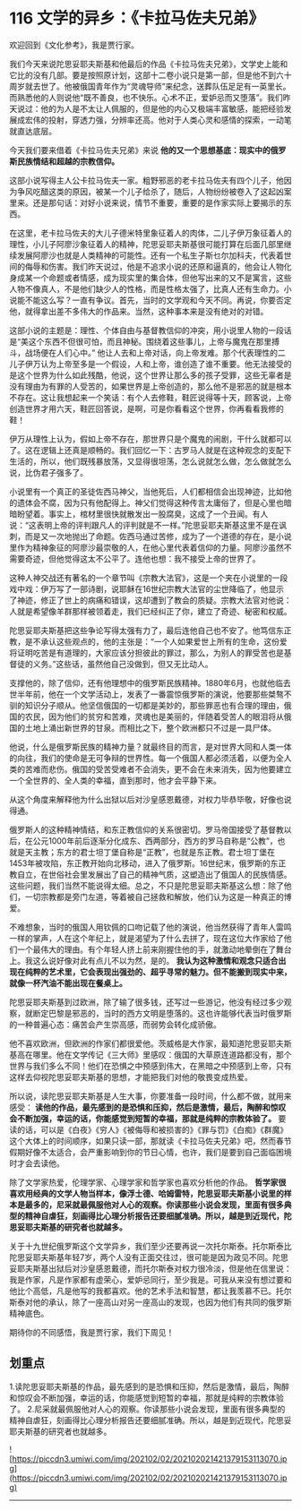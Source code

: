 # 116 文学的异乡：《卡拉马佐夫兄弟》

欢迎回到《文化参考》，我是贾行家。

我们今天来说陀思妥耶夫斯基和他最后的作品《卡拉马佐夫兄弟》，文学史上能和它比的没有几部。要是按照原计划，这部十二卷小说只是第一部，但是他不到六十周岁就去世了。他被俄国青年作为“灵魂导师”来纪念，送葬队伍足足有一英里长。而熟悉他的人则说他“既不善良，也不快乐。心术不正，爱妒忌而又堕落”。我们昨天说过：他的为人是不太让人佩服的，但是他的内心又极端丰富敏感，能把经验发展成宏伟的投射，穿透力强，分辨率还高。他对于人类心灵和感情的探索，一动笔就直达底层。

今天我们要来借着《卡拉马佐夫兄弟》来说 **他的又一个思想基底：现实中的俄罗斯民族情结和超越的宗教信仰。**

这部小说写得主人公卡拉马佐夫一家。粗野邪恶的老卡拉马佐夫有四个儿子，他因为争风吃醋这类的原因，被某一个儿子给杀了，随后，人物纷纷被卷入了这起凶案里来。还是那句话：对好小说来说，情节不重要，重要的是作家实际上要揭示的东西。

在这里，老卡拉马佐夫的大儿子德米特里象征着人的肉体，二儿子伊万象征着人的理性，小儿子阿廖沙象征着人的精神，陀思妥耶夫斯基很可能打算在后面几部里继续发展阿廖沙也就是人类精神的可能性。还有一个私生子斯乜尔加科夫，代表着世间的侮辱和伤害。我们昨天说过，他是不追求小说的还原和逼真的，他会让人物化身成某一个命题或者情感，成为现实里的集合体，但他写出来的又不是寓言，这些人物不像真人，不是他们缺少人的性格，而是性格太强了，比真人还有生命力。小说能不能这么写？一直有争议。首先，当时的文学观和今天不同。再说，你要否定他，就得拿出差不多伟大的作品来。当然，这种事本来是没有绝对的对错。

这部小说的主题是：理性、个体自由与基督教信仰的冲突，用小说里人物的一段话是“美这个东西不但很可怕，而且神秘。围绕着这些事儿，上帝与魔鬼在那里搏斗，战场便在人们心中。” 他让人去和上帝对话，向上帝发难。那个代表理性的二儿子伊万认为上帝至多是一个假设，人和上帝，谁创造了谁不重要。他无法接受的是这个世界为什么如此残酷，他说，这个世界让那么多的孩子受罪，这些无辜者是没有理由为有罪的人受苦的，如果世界是上帝创造的，那么他不是邪恶的就是根本不存在。这让我想起来一个笑话：有个人去修鞋，鞋匠说得等十天，顾客说，上帝创造世界才用六天，鞋匠回答说，是啊，可是你看看这个世界，你再看看我修的鞋！

伊万从理性上认为，假如上帝不存在，那世界只是个魔鬼的闹剧，干什么就都可以了。这在逻辑上还真是顺畅的。我们回忆一下：古罗马人就是在这种观念的支配下生活的，所以，他们既残暴放荡，又显得很坦荡，怎么说就怎么做，怎么做就怎么说，比伪君子强多了。

小说里有一个真正的圣徒佐西马神父，当他死后，人们都相信会出现神迹，比如他的遗体会不腐，因为只有他配得上。神父们觉得这种传言太庸俗了，但是心里也暗暗盼望着。事实上，棺材里很快就散发出一股腐臭，这成了一个丑闻。有人说：“这表明上帝的评判跟凡人的评判就是不一样。”陀思妥耶夫斯基这里不是在讽刺，而是又一次地抛出了命题。佐西马通过苦修，成为了一个道德的存在，是小说里作为精神象征的阿廖沙最崇敬的人，在他心里代表着信仰的力量。阿廖沙虽然不需要奇迹，但他觉得这太不公平了。连他也想：我不接受上帝的世界了。

这种人神交战还有著名的一个章节叫《宗教大法官》，这是一个夹在小说里的一段戏中戏：伊万写了一部诗剧，说耶稣在16世纪宗教大法官的尘世降临了，他显示了神迹，修正了世上的病痛和错误，这却遭到了教会的质疑。宗教大法官对他说：人就是希望像羊群那样被领着走，我们已经纠正了你，建立了奇迹、秘密和权威。

陀思妥耶夫斯基把这些争论写得太强有力了，最后连他自己也不安了。他笃信东正教，是不承认这些观点的，他的主张是：“一个人如果爱世上所有的生命，这份爱将证明吃苦是有道理的，大家应该分担彼此的罪过，那么，为别人的罪受苦也是基督徒的义务。”这些话，虽然他自己没做到，但又无比动人。

支撑他的，除了信仰，还有他理想中的俄罗斯民族精神。1880年6月，也就他临去世半年前，他在一个文学活动上，发表了一番震惊俄罗斯的演说，他要那些桀骜不驯的知识分子顺从。他坚信俄国的一切都是美妙的，那些罪恶也有合理的理由，俄国的农民，因为他们的贫穷和苦难，灵魂也是美丽的，伴随着受苦人的眼泪将从俄国的土地上涌出新世界的甘泉。而相比之下，整个欧洲都只不过是一具尸体。

他说，什么是俄罗斯民族的精神力量？就最终目的而言，是对世界大同和人类一体的向往，我们的使命是无可争辩的世界性。每一个俄国人都必须活着，以便为全人类的苦难而悲伤。俄国的受苦受难者不会消失，更不会在未来消失，因为他要建立一个全世界的、全人类的幸福，直到那时，他才会平静下来。

从这个角度来解释他为什么出狱以后对沙皇感恩戴德，对权力毕恭毕敬，好像也说得通。

俄罗斯人的这种精神情结，和东正教信仰的关系很密切。罗马帝国接受了基督教以后，在公元1000年前后逐渐分化成东、西两部分，西方的罗马自称是“公教”，也就是天主教；东方的君士坦丁堡自称是“正教”，也就是东正教。君士坦丁堡在1453年被攻陷，东正教开始向北移动，进入了俄罗斯。16世纪末，俄罗斯的东正教自立，在世俗社会里发展出了自己的精神气质，这塑造出了俄国人的民族情感。这些问题，我们当然不能说得太细。总之，不只是陀思妥耶夫斯基这么想：除了他们，一切宗教都是旁门左道，等着被自己拯救和解放，他们认为这是一种真正的博爱。

不难想象，当时的俄国人用钦佩的口吻记载了他的演说，他当然获得了青年人雷鸣一样的掌声，人在这个年纪上，就是渴望为了什么去拼了，现在这位大作家给了他们一个最伟大的理由。有个年轻人挤上前来刚握住他的手，就激动地晕倒在了舞台上。我这么说好像对此有点儿不以为然，是的。 **我认为这种激情和观念只适合出现在纯粹的艺术里，它会表现出强劲的、超乎寻常的魅力。但不能搬到现实中来，就像一杯汽油不能出现在餐桌上。**

陀思妥耶夫斯基到过欧洲，除了输了很多钱，还写过一些游记，他没有经过多少观察，就断定巴黎是邪恶的，当时的西方文明是堕落的。这也许能够代表当时俄罗斯的一种普遍心态：痛苦会产生崇高感，而弱势会转化成骄傲。

他不喜欢欧洲，但欧洲的作家们都很爱他。茨威格是大作家，最知道陀思妥耶夫斯基高在哪里。他在文学传记《三大师》里感叹：俄国的大草原连道路都没有，那个世界与我们多么不同！他们在恐惧之中预感到伟大，在黑暗之中预感到上帝，只有这样去仰视陀思妥耶夫斯基的思想，才能把我们对他的敬畏变成热爱。

所以说，读陀思妥耶夫斯基是人生大事，你要准备一段时间，什么都不做，就用来感受： **读他的作品，最先感到的是恐惧和压抑，然后是激情，最后，陶醉和惊叹会不断加强，幸运的话，你能感觉到短暂的幸福，那就是纯粹的宗教体验了。** 要读的话，可以是《白夜》《穷人》《被侮辱和被损害的》《罪与罚》《白痴》《群魔》这个大体上的时间顺序，如果只读一部，那就读《卡拉马佐夫兄弟》吧，然而春节假期好像不太适合，会严重影响到你的节日心情，也许，我们是要到自己面临困境时才会去读他。

除了文学家热爱，伦理学家、心理学家和哲学家也喜欢分析他的作品。 **哲学家很喜欢用经典的文学人物当样本，像浮士德、哈姆雷特，陀思妥耶夫斯基小说里的样本是最多的，尼采就最佩服他对人心的观察。你读那些小说会发现，里面有很多典型的精神自虐狂，刻画得比心理分析报告还要细腻准确。所以，越是到近现代，陀思妥耶夫斯基的研究者也就越多。**

关于十九世纪俄罗斯这个文学异乡，我们至少还要再说一次托尔斯泰。托尔斯泰比陀思妥耶夫斯基年轻7岁，两个人没有正面交往过，很可能是因为政见不同。陀思妥耶夫斯基出狱后对沙皇感恩戴德，而托尔斯泰对权力很冷淡，但是他在信里说：我是作家，凡是作家都有虚荣心，爱妒忌同行，至少我是。可我从来没有想过要和他比个高低，凡是他写的我都喜欢。他的艺术手法和智慧，都让我羡慕不已。托尔斯泰对他的承认，除了一座高山对另一座高山的发现，也因为他们有共同的俄罗斯精神底色。

期待你的不同感悟，我是贾行家，我们下周见！

## 划重点

1.读陀思妥耶夫斯基的作品，最先感到的是恐惧和压抑，然后是激情，最后，陶醉和惊叹会不断加强，幸运的话，你能感觉到短暂的幸福，那就是纯粹的宗教体验了。
2.尼采就最佩服他对人心的观察。你读那些小说会发现，里面有很多典型的精神自虐狂，刻画得比心理分析报告还要细腻准确。所以，越是到近现代，陀思妥耶夫斯基的研究者也就越多。

![https://piccdn3.umiwi.com/img/202102/02/202102021421379153113070.jpg](https://piccdn3.umiwi.com/img/202102/02/202102021421379153113070.jpg)

---
